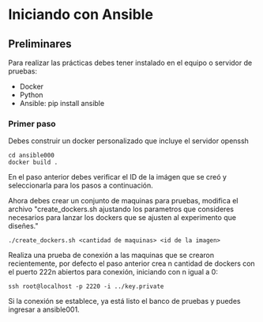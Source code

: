 # Iniciando con Ansible

## Preliminares
Para realizar las prácticas debes tener instalado en el equipo o servidor de pruebas:
  - Docker
  - Python
  - Ansible: pip install ansible

### Primer paso
Debes construir un docker personalizado que incluye el servidor openssh

    cd ansible000
    docker build .

En el paso anterior debes verificar el ID de la imágen que se creó y seleccionarla para los pasos a continuación.

Ahora debes crear un conjunto de maquinas para pruebas, modifica el archivo "create_dockers.sh ajustando los parametros que consideres necesarios para lanzar los dockers que se ajusten al experimento que diseñes."

    ./create_dockers.sh <cantidad de maquinas> <id de la imagen>

Realiza una prueba de conexión a las maquinas que se crearon recientemente, por defecto el paso anterior crea n cantidad de dockers con el puerto 222n abiertos para conexión, iniciando con n igual a 0:

    ssh root@localhost -p 2220 -i ../key.private

Si la conexión se establece, ya está listo el banco de pruebas y puedes ingresar a ansible001.
